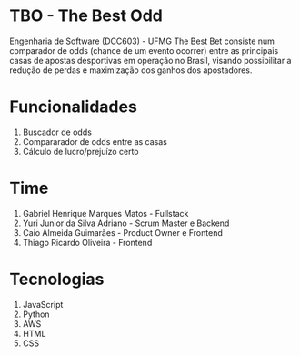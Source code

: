 # TBO - The Best Odd
Engenharia de Software (DCC603) - UFMG 
The Best Bet consiste num comparador de odds (chance de um evento ocorrer) entre as principais casas de apostas desportivas em operação no Brasil, visando possibilitar 
a redução de perdas e maximização dos ganhos dos apostadores.

#  Funcionalidades
1. Buscador de odds
2. Compararador de odds entre as casas
3. Cálculo de lucro/prejuízo certo

#  Time
1. Gabriel Henrique Marques Matos - Fullstack
2. Yuri Junior da Silva Adriano - Scrum Master e Backend
3. Caio Almeida Guimarães - Product Owner e Frontend
4. Thiago Ricardo Oliveira - Frontend

# Tecnologias
1. JavaScript
2. Python
3. AWS
4. HTML
5. CSS

